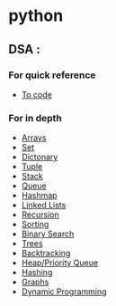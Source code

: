 
# python 


## DSA :

### For quick reference 

- [To code](code.py.md)

### For in depth

- [Arrays ](array.md)
- [Set]()
- [Dictonary](dict.md)
- [Tuple]()
- [Stack]()
- [Queue]()
- [Hashmap]()
- [Linked Lists]()
- [Recursion]()
- [Sorting]()
- [Binary Search]()
- [Trees]()
- [Backtracking]()
- [Heap/Priority Queue]()
- [Hashing]()
- [Graphs]()
- [Dynamic Programming]()
<!-- - [Bit Manipulation]() -->
